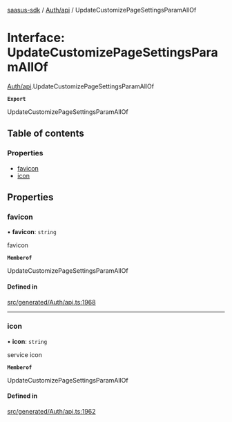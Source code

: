 [saasus-sdk](../README.md) / [Auth/api](../modules/Auth_api.md) / UpdateCustomizePageSettingsParamAllOf

# Interface: UpdateCustomizePageSettingsParamAllOf

[Auth/api](../modules/Auth_api.md).UpdateCustomizePageSettingsParamAllOf

**`Export`**

UpdateCustomizePageSettingsParamAllOf

## Table of contents

### Properties

- [favicon](Auth_api.UpdateCustomizePageSettingsParamAllOf.md#favicon)
- [icon](Auth_api.UpdateCustomizePageSettingsParamAllOf.md#icon)

## Properties

### favicon

• **favicon**: `string`

favicon

**`Memberof`**

UpdateCustomizePageSettingsParamAllOf

#### Defined in

[src/generated/Auth/api.ts:1968](https://github.com/saasus-platform/saasus-sdk-javascript/blob/997c544/src/generated/Auth/api.ts#L1968)

___

### icon

• **icon**: `string`

service icon

**`Memberof`**

UpdateCustomizePageSettingsParamAllOf

#### Defined in

[src/generated/Auth/api.ts:1962](https://github.com/saasus-platform/saasus-sdk-javascript/blob/997c544/src/generated/Auth/api.ts#L1962)
